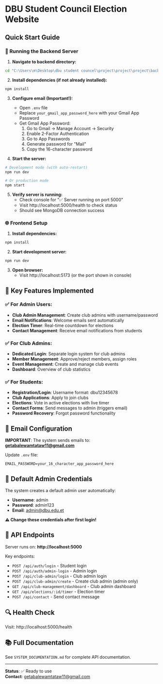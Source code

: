 # DBU Student Council Election Website

## Quick Start Guide

### 🚀 Running the Backend Server

1. **Navigate to backend directory:**
```bash
cd "C:\Users\m\Desktop\dbu student councel\project\project\project\backend"
```

2. **Install dependencies (if not already installed):**
```bash
npm install
```

3. **Configure email (Important!):**
   - Open `.env` file
   - Replace `your_gmail_app_password_here` with your Gmail App Password
   - Get Gmail App Password:
     1. Go to Gmail → Manage Account → Security
     2. Enable 2-Factor Authentication
     3. Go to App Passwords
     4. Generate password for "Mail"
     5. Copy the 16-character password

4. **Start the server:**
```bash
# Development mode (with auto-restart)
npm run dev

# Or production mode
npm start
```

5. **Verify server is running:**
   - Check console for "✅ Server running on port 5000"
   - Visit http://localhost:5000/health to check status
   - Should see MongoDB connection success

### 🌐 Frontend Setup

1. **Install dependencies:**
```bash
npm install
```

2. **Start development server:**
```bash
npm run dev
```

3. **Open browser:**
   - Visit http://localhost:5173 (or the port shown in console)

## 🔧 Key Features Implemented

### ✅ For Admin Users:
- **Club Admin Management**: Create club admins with username/password
- **Email Notifications**: Welcome emails sent automatically
- **Election Timer**: Real-time countdown for elections
- **Contact Management**: Receive email notifications from students

### ✅ For Club Admins:
- **Dedicated Login**: Separate login system for club admins
- **Member Management**: Approve/reject members, assign roles
- **Event Management**: Create and manage club events
- **Dashboard**: Overview of club statistics

### ✅ For Students:
- **Registration/Login**: Username format: dbu12345678
- **Club Applications**: Apply to join clubs
- **Elections**: Vote in active elections with live timer
- **Contact Forms**: Send messages to admin (triggers email)
- **Password Recovery**: Forgot password functionality

## 📧 Email Configuration

**IMPORTANT**: The system sends emails to: **getabalewamtataw11@gmail.com**

Update `.env` file:
```env
EMAIL_PASSWORD=your_16_character_app_password_here
```

## 🔐 Default Admin Credentials

The system creates a default admin user automatically:
- **Username**: admin
- **Password**: admin123
- **Email**: admin@dbu.edu.et

**⚠️ Change these credentials after first login!**

## 📱 API Endpoints

Server runs on: **http://localhost:5000**

Key endpoints:
- `POST /api/auth/login` - Student login
- `POST /api/auth/admin-login` - Admin login  
- `POST /api/club-admin/login` - Club admin login
- `POST /api/club-admin/create` - Create club admin (admin only)
- `GET /api/club-management/dashboard` - Club admin dashboard
- `GET /api/elections/:id/timer` - Election timer
- `POST /api/contact` - Send contact message

## 🔍 Health Check

Visit: http://localhost:5000/health

## 📚 Full Documentation

See `SYSTEM_DOCUMENTATION.md` for complete API documentation.

---

**Status**: ✅ Ready to use  
**Contact**: getabalewamtataw11@gmail.com
